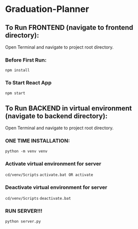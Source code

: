 # Graduation-Planner

## To Run FRONTEND (navigate to frontend directory):
Open Terminal and navigate to project root directory.

### Before First Run:
```npm install```

### To Start React App
```npm start```

## To Run BACKEND in virtual environment (navigate to backend directory):
Open Terminal and navigate to project root directory.

### ONE TIME INSTALLATION:
```python -m venv venv```

### Activate virtual environment for server
```cd/venv/Scripts```
```activate.bat OR activate```

### Deactivate virtual environment for server
```cd/venv/Scripts```
```deactivate.bat```

### RUN SERVER!!!
```python server.py```